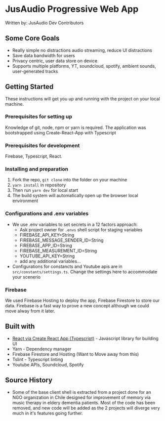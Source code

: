 # JusAudio Progressive Web App

Written by: JusAudio Dev Contributors

## Some Core Goals

- Really simple no distractions audio streaming, reduce UI distractions
- Save data bandwidth for users
- Privacy centric, user data store on device
- Supports multiple platforms, YT, soundcloud, spotify, ambient sounds, user-generated tracks

## Getting Started

These instructions will get you up and running with the project on your local machine.

### Prerequisites for setting up

Knowledge of git, node, npm or yarn is required. The application was bootstrapped using Create-React-App with Typescript

### Prerequisites for development

Firebase, Typescript, React.

### Installing and preparation

1. Fork the repo, ```git clone``` into the folder on your machine
2. ```yarn install``` in repository
3. Then run ```yarn dev``` for local start
4. The build system will automatically open up the browser local environment

### Configurations and .env variables

- We use .env variables to set secrets in a 12 factors approach:
  - Ask project owner for `.envs` shell script for staging variables
  - FIREBASE_API_KEY=String
  - FIREBASE_MESSAGE_SENDER_ID=String
  - FIREBASE_APP_ID=String
  - FIREBASE_MEASUREMENT_ID=String
  - YOUTUBE_API_KEY=String
  - add any additional variables...
- Configurations for constancts and Youtube apis are in ```src/constants/settings.ts```. Change the settings here to accommodate your scenerio

### Firebase

We used Firebase Hosting to deploy the app, Firebase Firestore to store our data. Firebase is a fast way to prove a new concept although we could move alway from it later.

## Built with

- [React via Create React App (Typescript)](https://reactjs.org/) - Javascript library for building UI
- Yarn - Dependency manager
- Firebase Firestore and Hosting (Want to Move away from this)
- Tslint - Typescript linting
- Youtube APIs, Soundcloud, Spotify

## Source History

- Some of the base client shell is extracted from a project done for an NGO organization in Chile designed for improvement of memory via music therapy in eldery dementia patients. Most of the code has been removed, and new code will be added as the 2 projects will diverge very much in it's features going further.
